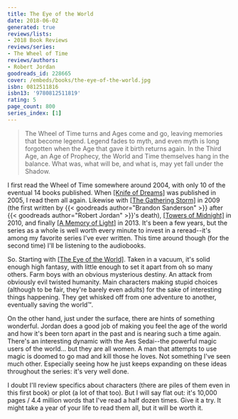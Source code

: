 ```yaml
---
title: The Eye of the World
date: 2018-06-02
generated: true
reviews/lists:
- 2018 Book Reviews
reviews/series:
- The Wheel of Time
reviews/authors:
- Robert Jordan
goodreads_id: 228665
cover: /embeds/books/the-eye-of-the-world.jpg
isbn: 0812511816
isbn13: '9780812511819'
rating: 5
page_count: 800
series_index: [1]
---
```

> The Wheel of Time turns and Ages come and go, leaving memories that become legend. Legend fades to myth, and even myth is long forgotten when the Age that gave it birth returns again. In the Third Age, an Age of Prophecy, the World and Time themselves hang in the balance. What was, what will be, and what is, may yet fall under the Shadow.

I first read the Wheel of Time somewhere around 2004, with only 10 of the eventual 14 books published. When [[Knife of Dreams]]() was published in 2005, I read them all again. Likewise with [[The Gathering Storm]]() in 2009 (the first written by {{< goodreads author="Brandon Sanderson" >}} after {{< goodreads author="Robert Jordan" >}}'s death), [[Towers of Midnight]]() in 2010, and finally [[A Memory of Light]]() in 2013. It's been a few years, but the series as a whole is well worth every minute to invest in a reread--it's among my favorite series I've ever written. This time around though (for the second time) I'll be listening to the audiobooks.  

<!--more-->

So. Starting with [[The Eye of the World]](). Taken in a vacuum, it's solid enough high fantasy, with little enough to set it apart from oh so many others. Farm boys with an obvious mysterious destiny. An attack from obviously evil twisted humanity. Main characters making stupid choices (although to be fair, they're barely even adults) for the sake of interesting things happening. They get whisked off from one adventure to another, eventually saving the world™.  

On the other hand, just under the surface, there are hints of something wonderful. Jordan does a good job of making you feel the age of the world and how it's been torn apart in the past and is nearing such a time again. There's an interesting dynamic with the Aes Sedai--the powerful magic users of the world... but they are all women. A man that attempts to use magic is doomed to go mad and kill those he loves. Not something I've seen much other. Especially seeing how he just keeps expanding on these ideas throughout the series: it's very well done.  

I doubt I'll review specifics about characters (there are piles of them even in this first book) or plot (a lot of that too). But I will say flat out: it's 10,000 pages / 4.4 million words that I've read a half dozen times. Give it a try. It might take a year of your life to read them all, but it will be worth it.
